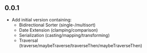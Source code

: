 ## 0.0.1

- Add initial version containing:
	- Bidirectional Sorter (single-/multisort)
	- Date Extension (clamping/comparison)
	- Serialization (casting/mapping/transforming)
	- Traversal (traverse/maybeTraverse/traverseThen/maybeTraverseThen)